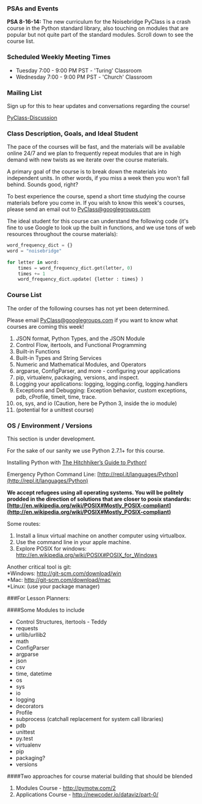 
### PSAs and Events

**PSA 8-16-14:** The new curriculum for the Noisebridge PyClass is a crash course in the Python standard library, also touching on modules that are popular but not quite part of the standard modules. Scroll down to see the course list.

### Scheduled Weekly Meeting Times

* Tuesday 7:00 - 9:00 PM PST - 'Turing' Classroom
* Wednesday 7:00 - 9:00 PM PST - 'Church' Classroom

### Mailing List

Sign up for this to hear updates and conversations regarding the course!

[PyClass-Discussion](http://groups.google.com/group/pyclass)


### Class Description, Goals, and Ideal Student

The pace of the courses will be fast, and the materials will be available online 24/7 and we plan to frequently repeat modules that are in high demand with new twists as we iterate over the course materials.

A primary goal of the course is to break down the materials into independent units. In other words, if you miss a week then you won't fall behind. Sounds good, right?

To best experience the course, spend a short time studying the course materials before you come in. If you wish to know this week's courses, please send an email out to PyClass@googlegroups.com

The ideal student for this course can understand the following code (it's fine to use Google to look up the built in functions, and we use tons of web resources throughout the course materials):

```python
word_frequency_dict = {}
word = "noisebridge"
 
for letter in word:
    times = word_frequency_dict.get(letter, 0)
    times += 1
    word_frequency_dict.update( {letter : times} )
```

### Course List


The order of the following courses has not yet been determined.  

Please email PyClass@googlegroups.com if you want to know what courses are coming this week!

1. JSON format, Python Types, and the JSON Module    
2. Control Flow, itertools, and Functional Programming    
3. Built-in Functions    
4. Built-in Types and String Services    
5. Numeric and Mathematical Modules, and Operators    
6. argparse, ConfigParser, and more - configuring your applications    
7. pip, virtualenv, packaging, versions, and inspect.    
8. Logging your applications: logging, logging.config, logging.handlers    
9. Exceptions and Debugging: Exception behavior, custom exceptions, pdb, cProfile, timeit, time, trace.    
10. os, sys, and io (Caution, here be Python 3, inside the io module)    
11. (potential for a unittest course)    


###  OS / Environment / Versions

This section is under development.

For the sake of our sanity we use Python 2.7.1+ for this course.

Installing Python with [The Hitchhiker’s Guide to Python!](http://docs.python-guide.org/en/latest/)

Emergency Python Command Line: [http://repl.it/languages/Python](http://repl.it/languages/Python)


**We accept refugees using all operating systems. You will be politely prodded in the direction of solutions that are closer to posix standards: [http://en.wikipedia.org/wiki/POSIX#Mostly_POSIX-compliant](http://en.wikipedia.org/wiki/POSIX#Mostly_POSIX-compliant)**


Some routes:    
1. Install a linux virtual machine on another computer using virtualbox.    
2. Use the command line in your apple machine.    
3. Explore POSIX for windows: http://en.wikipedia.org/wiki/POSIX#POSIX_for_Windows    
    

Another critical tool is git:    
*Windows: http://git-scm.com/download/win    
*Mac: http://git-scm.com/download/mac    
*Linux: (use your package manager)    



###For Lesson Planners:

####Some Modules to include

* Control Structures, itertools - Teddy    
* requests    
* urllib/urllib2    
* math    
* ConfigParser    
* argparse    
* json    
* csv    
* time, datetime    
* os    
* sys    
* io    
* logging    
* decorators    
* Profile    
* subprocess (catchall replacement for system call libraries)    
* pdb    
* unittest    
* py.test    
* virtualenv    
* pip    
* packaging?    
* versions    



####Two approaches for course material building that should be blended

1. Modules Course - http://pymotw.com/2
2. Applications Course - http://newcoder.io/dataviz/part-0/

